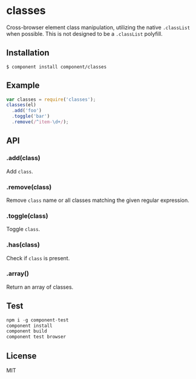 
# classes

  Cross-browser element class manipulation, utilizing the native `.classList` when possible. This is not designed to be a `.classList` polyfill.

## Installation

```
$ component install component/classes
```

## Example

```js
var classes = require('classes');
classes(el)
  .add('foo')
  .toggle('bar')
  .remove(/^item-\d+/);
```

## API

### .add(class)

  Add `class`.

### .remove(class)

  Remove `class` name or all classes matching the given regular expression.

### .toggle(class)

  Toggle `class`.

### .has(class)

  Check if `class` is present.

### .array()

  Return an array of classes.

## Test

```js
npm i -g component-test
component install
component build
component test browser
```

## License

  MIT
